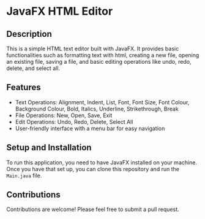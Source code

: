 # JavaFX HTML Editor

## Description
This is a simple HTML text editor built with JavaFX. It provides basic functionalities such as formatting text with html, creating a new file, opening an existing file, saving a file, and basic editing operations like undo, redo, delete, and select all.

## Features
- Text Operations: Alignment, Indent, List, Font, Font Size, Font Colour, Background Colour, Bold, Italics, Underline, Strikethrough, Break
- File Operations: New, Open, Save, Exit
- Edit Operations: Undo, Redo, Delete, Select All
- User-friendly interface with a menu bar for easy navigation

## Setup and Installation
To run this application, you need to have JavaFX installed on your machine. Once you have that set up, you can clone this repository and run the `Main.java` file.

## Contributions
Contributions are welcome! Please feel free to submit a pull request.
